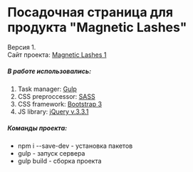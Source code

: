 # Посадочная страница для продукта "Magnetic Lashes" #
Версия 1.  
Сайт проекта: [Magnetic Lashes 1](http://adel-ismagilov.ru/projects/magnetic-lashes-1/)
##### В работе использовались: #####
1. Task manager: [Gulp](https://gulpjs.com/)
2. CSS preproccessor: [SASS](http://sass-lang.com/)
3. CSS framework: [Bootstrap 3](https://getbootstrap.com/)
4. JS library: [jQuery v.3.3.1](https://jquery.com/)

##### Команды проекта: ######
+ npm i --save-dev - установка пакетов
+ gulp - запуск сервера
+ gulp build - сборка проекта
